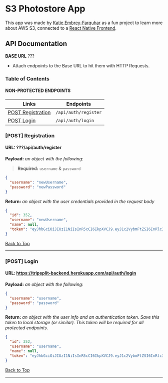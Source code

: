 # S3 Photostore App

This app was made by [Katie Embrey-Farquhar]("https://github.com/kmcknight1") as a fun project to learn more about AWS S3, connected to a [React Native Frontend]("https://github.com/kmcknight1/rn-image-upload").

## **API Documentation**

**BASE URL** ???

- Attach endpoints to the Base URL to hit them with HTTP Requests.

### **Table of Contents**

#### NON-PROTECTED ENDPOINTS

| Links                                   | Endpoints            |
| --------------------------------------- | -------------------- |
| [POST Registration](#post-registration) | `/api/auth/register` |
| [POST Login](#post-login)               | `/api/auth/login`    |

### [POST] Registration

#### URL: ???/api/auth/register

**Payload:** _an object with the following:_

> **Required:** `username` & `password`

```json
{
  "username": "newUsername",
  "password": "newPassword"
}
```

**Return:** _an object with the user credentials provided in the request body_

```json
{
  "id": 352,
  "username": "newUsername",
  "name": null,
  "token": "eyJhbGciOiJIUzI1NiIsInR5cCI6IkpXVCJ9.eyJ1c2VybmFtZSI6InRlc3QyIiwiaWF0IjoxNTgyNzI4NTU2LCJleHAiOjE1ODI4MTQ5NTZ9.XNLEZAxkHWqjB6JKNR2ECUkkIq2BydhiqjJhWVMcqsM"
}
```

[Back to Top](#table-of-contents)

---

### [POST] Login

#### URL: https://tripsplit-backend.herokuapp.com/api/auth/login

**Payload:** _an object with the following:_

```json
{
  "username": "username",
  "password": "password"
}
```

**Return:** _an object with the user info and an authentication token. Save this token to local storage (or similar). This token will be required for all protected endpoints._

```json
{
  "id": 352,
  "username": "username",
  "name": null,
  "token": "eyJhbGciOiJIUzI1NiIsInR5cCI6IkpXVCJ9.eyJ1c2VybmFtZSI6InRlc3QiLCJpYXQiOjE1ODI3Mjg0MTMsImV4cCI6MTU4MjgxNDgxM30.zzM1fJgosZ5sqKs7daqh0EhOR9hDUu41V9moF8tkrLc"
}
```

[Back to Top](#table-of-contents)

---
